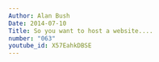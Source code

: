```yaml
---
Author: Alan Bush
Date: 2014-07-10
Title: So you want to host a website....
number: "063"
youtube_id: X57EahkDBSE
---
```



